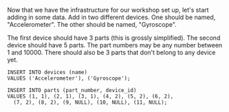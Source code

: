 Now that we have the infrastructure for our workshop set up, let's start adding in some data. Add in two different devices. One should be named, "Accelerometer". The other should be named, "Gyroscope".

The first device should have 3 parts (this is grossly simplified). The second device should have 5 parts. The part numbers may be any number between 1 and 10000. There should also be 3 parts that don't belong to any device yet.

```
INSERT INTO devices (name)
VALUES ('Accelerometer'), ('Gyroscope');

INSERT INTO parts (part_number, device_id)
VALUES (1, 1), (2, 1), (3, 1), (4, 2), (5, 2), (6, 2),
  (7, 2), (8, 2), (9, NULL), (10, NULL), (11, NULL);
```
